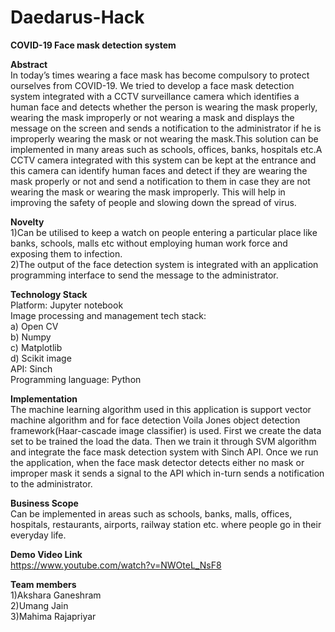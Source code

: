# Daedarus-Hack
**COVID-19 Face mask detection system**

**Abstract**</br>
In today’s times wearing a face mask has become compulsory to protect ourselves from COVID-19. We tried to develop a face mask detection system integrated with a CCTV surveillance camera which identifies a human face and detects whether the person is wearing the mask properly, wearing the mask improperly or not wearing a mask and displays the message on the screen and sends a notification to the administrator if he is improperly wearing the mask or not wearing the mask.This solution can be implemented in many areas such as schools, offices, banks, hospitals etc.A CCTV camera integrated with this system can be kept at the entrance and this camera can identify human faces and detect if they are wearing the mask properly or not and send a notification to them in case they are not wearing the mask or wearing the mask improperly. This will help in improving the safety of people and slowing down the spread of virus.



**Novelty**</br>
1)Can be utilised to keep a watch on people entering a particular place like banks, schools, malls etc without employing human work force and exposing them to infection.</br>
2)The output of the face detection system is integrated with an application programming interface to send the message to the administrator.

**Technology Stack**</br>
Platform: Jupyter notebook</br>
Image processing and management tech stack:</br>
       a) Open CV</br>
       b) Numpy</br>
       c) Matplotlib</br>
       d) Scikit image</br>
API: Sinch</br>
Programming language: Python</br>

**Implementation**</br>
The machine learning algorithm used in this application is support vector machine algorithm and for face detection Voila Jones object detection framework(Haar-cascade image classifier) is used.
First we create the data set to be trained the load the data. Then we train it through SVM algorithm and integrate the face mask detection system with Sinch API. Once we run the application, when the face mask detector detects either no mask or improper mask it sends a signal to the API which in-turn sends a notification to the administrator.

**Business Scope**</br>
Can be implemented in areas such as schools, banks, malls, offices, hospitals, restaurants, airports, railway station etc. where people  go in their everyday life.

**Demo Video Link**</br>
https://www.youtube.com/watch?v=NWOteL_NsF8



**Team members**</br>
1)Akshara Ganeshram</br>
2)Umang Jain</br>
3)Mahima Rajapriyar</br>









